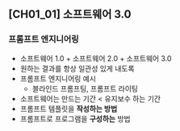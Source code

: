 ## [CH01_01] 소프트웨어 3.0

### 프롬프트 엔지니어링
- 소프트웨어 1.0 + 소프트웨어 2.0 + 소프트웨어 3.0
- 원하는 결과를 항상 일관성 있게 내도록
- 프롬프트 엔지니어링 예시
  - 블라인드 프롬프팅, 프롬프트 라이팅
- 소프트웨어는 만드는 기간 < 유지보수 하는 기간
- 프롬프트 템플릿을 **작성하는 방법**
- 프롬프트로 프로그램을 **구성하는** 방법